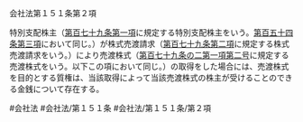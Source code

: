 会社法第１５１条第２項

特別支配株主（[第百七十九条第一項](会社法＿＿＿＿第１７９条第１項)に規定する特別支配株主をいう。[第百五十四条第三項](会社法＿＿＿＿第１５４条第３項)において同じ。）が株式売渡請求（[第百七十九条第二項](会社法＿＿＿＿第１７９条第２項)に規定する株式売渡請求をいう。）により売渡株式（[第百七十九条の二第一項第二号](会社法＿＿＿＿第１７９条の２第１項第２号)に規定する売渡株式をいう。以下この項において同じ。）の取得をした場合には、売渡株式を目的とする質権は、当該取得によって当該売渡株式の株主が受けることのできる金銭について存在する。

#会社法
#会社法/第１５１条
#会社法/第１５１条/第２項
